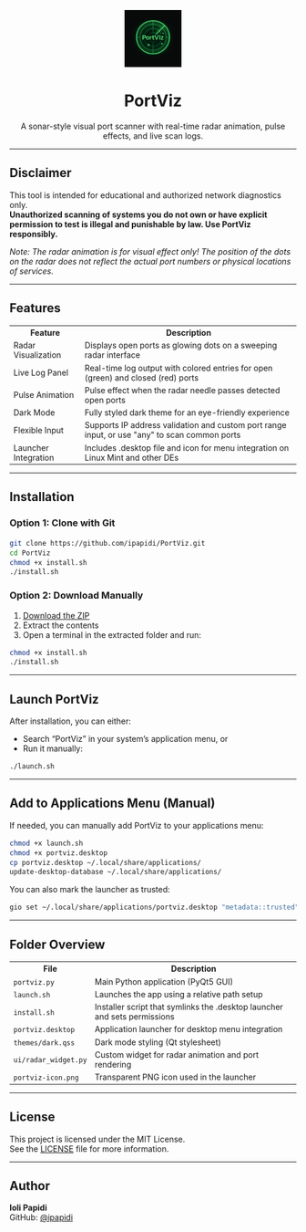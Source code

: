 <p align="center">
  <img src="portviz-icon.png" width="100" alt="PortViz icon">
</p>

<h1 align="center">PortViz</h1>

<p align="center">
  A sonar-style visual port scanner with real-time radar animation, pulse effects, and live scan logs.
</p>

---

## Disclaimer

This tool is intended for educational and authorized network diagnostics only.  
**Unauthorized scanning of systems you do not own or have explicit permission to test is illegal and punishable by law. Use PortViz responsibly.**  

*Note: The radar animation is for visual effect only! The position of the dots on the radar does not reflect the actual port numbers or physical locations of services.*

---

## Features

<table>
  <tr>
    <th>Feature</th>
    <th>Description</th>
  </tr>
  <tr>
    <td>Radar Visualization</td>
    <td>Displays open ports as glowing dots on a sweeping radar interface</td>
  </tr>
  <tr>
    <td>Live Log Panel</td>
    <td>Real-time log output with colored entries for open (green) and closed (red) ports</td>
  </tr>
  <tr>
    <td>Pulse Animation</td>
    <td>Pulse effect when the radar needle passes detected open ports</td>
  </tr>
  <tr>
    <td>Dark Mode</td>
    <td>Fully styled dark theme for an eye-friendly experience</td>
  </tr>
  <tr>
    <td>Flexible Input</td>
    <td>Supports IP address validation and custom port range input, or use "any" to scan common ports</td>
  </tr>
  <tr>
    <td>Launcher Integration</td>
    <td>Includes .desktop file and icon for menu integration on Linux Mint and other DEs</td>
  </tr>
</table>

---

## Installation

### Option 1: Clone with Git

```bash
git clone https://github.com/ipapidi/PortViz.git
cd PortViz
chmod +x install.sh
./install.sh
```

### Option 2: Download Manually

1. [Download the ZIP](https://github.com/ipapidi/PortViz/archive/refs/heads/main.zip)
2. Extract the contents
3. Open a terminal in the extracted folder and run:

```bash
chmod +x install.sh
./install.sh
```

---

## Launch PortViz

After installation, you can either:

- Search “PortViz” in your system’s application menu, or
- Run it manually:

```bash
./launch.sh
```

---

## Add to Applications Menu (Manual)

If needed, you can manually add PortViz to your applications menu:

```bash
chmod +x launch.sh
chmod +x portviz.desktop
cp portviz.desktop ~/.local/share/applications/
update-desktop-database ~/.local/share/applications/
```

You can also mark the launcher as trusted:

```bash
gio set ~/.local/share/applications/portviz.desktop "metadata::trusted" yes
```

---

## Folder Overview

<table>
  <tr>
    <th>File</th>
    <th>Description</th>
  </tr>
  <tr>
    <td><code>portviz.py</code></td>
    <td>Main Python application (PyQt5 GUI)</td>
  </tr>
  <tr>
    <td><code>launch.sh</code></td>
    <td>Launches the app using a relative path setup</td>
  </tr>
  <tr>
    <td><code>install.sh</code></td>
    <td>Installer script that symlinks the .desktop launcher and sets permissions</td>
  </tr>
  <tr>
    <td><code>portviz.desktop</code></td>
    <td>Application launcher for desktop menu integration</td>
  </tr>
  <tr>
    <td><code>themes/dark.qss</code></td>
    <td>Dark mode styling (Qt stylesheet)</td>
  </tr>
  <tr>
    <td><code>ui/radar_widget.py</code></td>
    <td>Custom widget for radar animation and port rendering</td>
  </tr>
  <tr>
    <td><code>portviz-icon.png</code></td>
    <td>Transparent PNG icon used in the launcher</td>
  </tr>
</table>

---

## License

This project is licensed under the MIT License.  
See the [LICENSE](LICENSE) file for more information.

---

## Author

**Ioli Papidi**  
GitHub: [@ipapidi](https://github.com/ipapidi)
